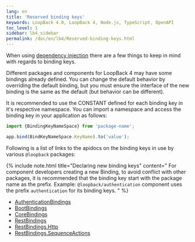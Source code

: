 ```yaml
---
lang: en
title: 'Reserved binding keys'
keywords: LoopBack 4.0, LoopBack 4, Node.js, TypeScript, OpenAPI
toc_level: 1
sidebar: lb4_sidebar
permalink: /doc/en/lb4/Reserved-binding-keys.html
---
```


When using [dependency injection](Dependency-injection.md) there are a few
things to keep in mind with regards to binding keys.

Different packages and components for LoopBack 4 may have some bindings already
defined. You can change the default behavior by overriding the default binding,
but you must ensure the interface of the new binding is the same as the default
(but behavior can be different).

It is recommended to use the CONSTANT defined for each binding key in it's
respective namespace. You can import a namespace and access the binding key in
your application as follows:

```js
import {BindingKeyNameSpace} from 'package-name';

app.bind(BindKeyNameSpace.KeyName).to('value');
```

Following is a list of links to the apidocs on the binding keys in use by
various `@loopback` packages:

{% include note.html title="Declaring new binding keys" content="
For component developers creating a new Binding, to avoid conflict with other
packages, it is recommended that the binding key start with the package name as
the prefix. Example: `@loopback/authentication` component uses the prefix
`authentication` for its binding keys.
" %}

- [AuthenticationBindings](https://loopback.io/doc/en/lb4/apidocs.authentication.authenticationbindings.html)
- [BootBindings](https://loopback.io/doc/en/lb4/apidocs.boot.bootbindings.html)
- [CoreBindings](https://loopback.io/doc/en/lb4/apidocs.core.corebindings.html)
- [RestBindings](https://loopback.io/doc/en/lb4/apidocs.rest.restbindings.html)
- [RestBindings.Http](https://loopback.io/doc/en/lb4/apidocs.rest.http.html)
- [RestBindings.SequenceActions](https://loopback.io/doc/en/lb4/apidocs.rest.sequenceactions.html)
